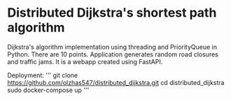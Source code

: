 # Distributed Dijkstra's shortest path algorithm

Dijkstra's algorithm implementation using threading and PriorityQueue in Python.
There are 10 points. Application generates random road closures and traffic jams.
It is a webapp created using FastAPI.

Deployment:
'''
git clone https://github.com/olzhas547/distributed_dijkstra.git
cd distributed_dijkstra
sudo docker-compose up
'''

